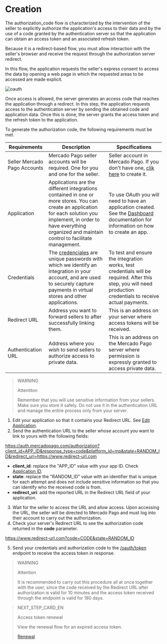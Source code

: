 # Creation

The authorization_code flow is characterized by the intervention of the seller to explicitly authorize the application's access to their data and by the use of a code granted by the authentication server so that the application can obtain an access token and an associated refresh token.

Because it is a redirect-based flow, you must allow interaction with the seller's browser and receive the request through the authorization server redirect.

In this flow, the application requests the seller's express consent to access the data by opening a web page in which the requested areas to be accessed are made explicit.

![oauth](/images/oauth/oauth-en.png)

Once access is allowed, the server generates an access code that reaches the application through a redirect. In this step, the application requests access to the authentication server by sending the obtained code and application data. Once this is done, the server grants the access token and the refresh token to the application.

To generate the authorization code, the following requirements must be met.

| Requirements | Description | Specifications |
| --- | --- | --- |
| Seller Mercado Pago Accounts | Mercado Pago seller accounts will be required. One for you and one for the seller. | Seller account in Mercado Pago. If you don't have one, [clik here](https://www.mercadopago[FAKER][URL[DOMAIN]/hub/registration/landing) to create it. |
| Application | Applications are the different integrations contained in one or more stores. You can create an application for each solution you implement, in order to have everything organized and maintain control to facilitate management. | To use OAuth you will need to have an application created. See the [Dashboard](https://www.mercadopago[FAKER][URL[DOMAIN]/developers/en/guides/resources/dashboard) documentation for information on how to create an app. |
| Credentials | The [credenciales](https://www.mercadopago[FAKER][URL[DOMAIN]/developers/en/guides/resources/credentials) are unique passwords with which we identify an integration in your account, and are used to securely capture payments in virtual stores and other applications. | To test and ensure the integration works, test credentials will be required. After this step, you will need production credentials to receive actual payments. |
| Redirect URL | Address you want to forward sellers to after successfully linking them. | This is an address on your server where access tokens will be received. |
| Authentication URL | Address where you wish to send sellers to authorize access to private data. | This is an address on the Mercado Pago server where permission is expressly granted to access private data. |

> WARNING 
> 
> Attentiton
> 
> Remember that you will use sensitive information from your sellers. Make sure you store it safely. Do not use it in the authentication URL and manage the entire process only from your server.

1. Edit your application so that it contains your Redirect URL. See [Edit Application]().
2. Send the authentication URL to the seller whose account you want to link to yours with the following fields:

https://auth.mercadopago.com/authorization?client_id=APP_ID&response_type=code&platform_id=mp&state=RANDOM_ID&redirect_uri=https://www.redirect-url.com

* **client_id**: replace the "APP_ID" value with your app ID. Check [Application ID]().
* **state**: replace the "RANDOM_ID" value with an identifier that is unique for each attempt and does not include sensitive information so that you can identify who the received code is from.
* **redirect_uri**: add the reported URL in the Redirect URL field of your application.

3. Wait for the seller to access the URL and allow access. Upon accessing the URL, the seller will be directed to Mercado Pago and must log into their account to carry out the authorization.
4. Check your server's Redirect URL to see the authorization code returned in the **code** parameter.

https://www.redirect-url.com?code=CODE&state=RANDOM_ID

5. Send your credentials and authorization code to the [/oauth/token](https://www.mercadopago[FAKER][URL][DOMAIN]/developers/en/reference/oauth/_oauth_token/post) endpoint to receive the access token in response. 

> WARNING 
> 
> Attention
> 
> It is recommended to carry out this procedure all at once together with the user, since the code received by the Redirect URL after authorization is valid for 10 minutes and the access token received through the endpoint is valid for 180 days.

> NEXT_STEP_CARD_EN
>
> Access token renewal
>
> View the renewal flow for an expired access token.
>
> [Renewal](https://www.mercadopago[FAKER][URL][DOMAIN]/developers/en/guides/resources/dashboard/creation)